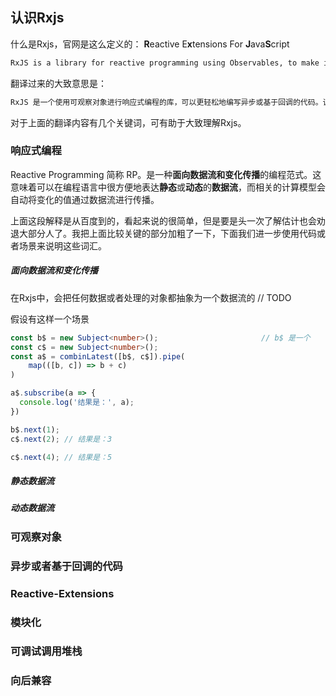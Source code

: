 ## 认识Rxjs

什么是Rxjs，官网是这么定义的： **R**eactive E**x**tensions For **J**ava**S**cript

```txt
RxJS is a library for reactive programming using Observables, to make it easier to compose asynchronous or callback-based code. This project is a rewrite of Reactive-Extensions/RxJS with better performance, better modularity, better debuggable call stacks, while staying mostly backwards compatible, with some breaking changes that reduce the API surface
```

翻译过来的大致意思是：

```txt
RxJS 是一个使用可观察对象进行响应式编程的库，可以更轻松地编写异步或基于回调的代码。该项目是对 Reactive-Extensions/RxJS 的重写，具有更好的性能、更好的模块化、更好的可调试调用堆栈，同时保持大部分向后兼容，并进行了一些减少 API 表面的重大更改。
```

对于上面的翻译内容有几个关键词，可有助于大致理解Rxjs。

### 响应式编程

Reactive Programming  简称 RP。是一种**面向数据流和变化传播**的编程范式。这意味着可以在编程语言中很方便地表达**静态**或**动态**的**数据流**，而相关的计算模型会自动将变化的值通过数据流进行传播。

上面这段解释是从百度到的，看起来说的很简单，但是要是头一次了解估计也会劝退大部分人了。我把上面比较关键的部分加粗了一下，下面我们进一步使用代码或者场景来说明这些词汇。

##### 面向数据流和变化传播

在Rxjs中，会把任何数据或者处理的对象都抽象为一个数据流的 // TODO

假设有这样一个场景

```ts
const b$ = new Subject<number>();						// b$ 是一个
const c$ = new Subject<number>();
const a$ = combinLatest([b$, c$]).pipe(
	map(([b, c]) => b + c)
)

a$.subscribe(a => {
  console.log('结果是：', a);
})

b$.next(1);
c$.next(2); // 结果是：3

c$.next(4); // 结果是：5


```



##### 静态数据流

##### 动态数据流

### 可观察对象

### 异步或者基于回调的代码

### Reactive-Extensions

### 模块化

### 可调试调用堆栈

### 向后兼容


